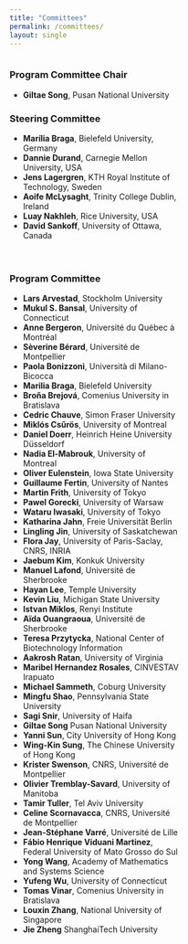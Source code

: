```yaml
---
title: "Committees"
permalink: /committees/
layout: single
---
```



<div style="display: flex; flex-direction: row; gap: 20px; flex-wrap: wrap;">

<div style="width: 45%; min-width: 300px;">

<h3>Program Committee Chair</h3>

<ul>
  <li><strong>Giltae Song</strong>, Pusan National University</li>
</ul>

<h3>Steering Committee</h3>

<ul>
  <li><strong>Marília Braga</strong>, Bielefeld University, Germany</li>
  <li><strong>Dannie Durand</strong>, Carnegie Mellon University, USA</li>
  <li><strong>Jens Lagergren</strong>, KTH Royal Institute of Technology, Sweden</li>
  <li><strong>Aoife McLysaght</strong>, Trinity College Dublin, Ireland</li>
  <li><strong>Luay Nakhleh</strong>, Rice University, USA</li>
  <li><strong>David Sankoff</strong>, University of Ottawa, Canada</li>
</ul>

</div>

<div style="width: 45%; min-width: 300px;">

<h3>Program Committee</h3>

<ul>
  <!-- Add other items here in the same format -->
  <li><strong>Lars Arvestad</strong>,  Stockholm University</li>
  <li><strong>Mukul S. Bansal</strong>,  University of Connecticut</li>
  <li><strong>Anne Bergeron</strong>, Université du Québec à Montréal</li>
  <li><strong>Sèverine Bérard</strong>,  Université de Montpellier</li>
  <li><strong>Paola Bonizzoni</strong>,  Università di Milano-Bicocca</li>
  <li><strong>Marilia Braga</strong>,  Bielefeld University</li>
  <li><strong>Broňa Brejová</strong>,  Comenius University in Bratislava</li>
  <li><strong>Cedric Chauve</strong>,  Simon Fraser University</li>
  <li><strong>Miklós Csűrös</strong>, University of Montreal</li>
  <li><strong>Daniel Doerr</strong>,  Heinrich Heine University Düsseldorf</li>
  <li><strong>Nadia El-Mabrouk</strong>,  University of Montreal</li>
  <li><strong>Oliver Eulenstein</strong>,  Iowa State University</li>
  <li><strong>Guillaume Fertin</strong>,  University of Nantes</li>
  <li><strong>Martin Frith</strong>,  University of Tokyo</li>
  <li><strong>Pawel Gorecki</strong>,  University of Warsaw</li>
  <li><strong>Wataru Iwasaki</strong>,  University of Tokyo</li>
  <li><strong>Katharina Jahn</strong>,  Freie Universität Berlin</li>
  <li><strong>Lingling Jin</strong>,  University of Saskatchewan</li>
  <li><strong>Flora Jay</strong>, University of Paris-Saclay, CNRS, INRIA</li>
  <li><strong>Jaebum Kim</strong>,  Konkuk University</li>
  <li><strong>Manuel Lafond</strong>,  Université de Sherbrooke</li>
  <li><strong>Hayan Lee</strong>, Temple University</li>
  <li><strong>Kevin Liu</strong>,  Michigan State University</li>
  <li><strong>Istvan Miklos</strong>,  Renyi Institute</li>
  <li><strong>Aïda Ouangraoua</strong>,  Université de Sherbrooke</li>
  <li><strong>Teresa Przytycka</strong>,  National Center of Biotechnology Information</li>
  <li><strong>Aakrosh Ratan</strong>,  University of Virginia</li>
  <li><strong>Maribel Hernandez Rosales</strong>, CINVESTAV Irapuato</li>
  <li><strong>Michael Sammeth</strong>,  Coburg University</li>
  <li><strong>Mingfu Shao</strong>, Pennsylvania State University</li>
  <li><strong>Sagi Snir</strong>,  University of Haifa</li>
  <li><strong>Giltae Song</strong> Pusan National University</li>
  <li><strong>Yanni Sun</strong>,  City University of Hong Kong</li>
  <li><strong>Wing-Kin Sung</strong>, The Chinese University of Hong Kong</li>
  <li><strong>Krister Swenson</strong>,  CNRS,  Université de Montpellier</li>
  <li><strong>Olivier Tremblay-Savard</strong>,  University of Manitoba</li>
  <li><strong>Tamir Tuller</strong>,  Tel Aviv University</li>
  <li><strong>Celine Scornavacca</strong>,  CNRS,  Université de Montpellier</li>
  <li><strong>Jean-Stéphane Varré</strong>,  Université de Lille</li>
  <li><strong>Fábio Henrique Viduani Martinez</strong>,  Federal University of Mato Grosso do Sul</li>
  <li><strong>Yong Wang</strong>,  Academy of Mathematics and Systems Science</li>
  <li><strong>Yufeng Wu</strong>,  University of Connecticut</li>
  <li><strong>Tomas Vinar</strong>,  Comenius University in Bratislava</li>
  <li><strong>Louxin Zhang</strong>,  National University of Singapore</li>
  <li><strong>Jie Zheng</strong> ShanghaiTech University</li>
</ul>

</div>



